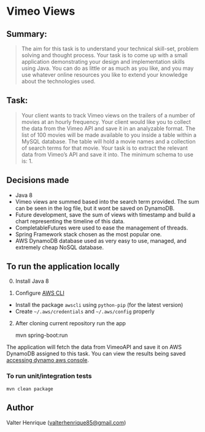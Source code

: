 # Vimeo Views

## Summary:

> The aim for this task is to understand your technical skill-set, problem solving and thought process.
> Your task is to come up with a small application demonstrating your design and implementation
> skills using Java. You can do as little or as much as you like, and you may use whatever online
> resources you like to extend your knowledge about the technologies used.


## Task:

> Your client wants to track Vimeo views on the trailers of a number of movies at an hourly
> frequency. Your client would like you to collect the data from the Vimeo API and save it in an
> analyzable format.
> The list of 100 movies will be made available to you inside a table within a MySQL database. The
> table will hold a movie names and a collection of search terms for that movie.
> Your task is to extract the relevant data from Vimeo’s API and save it into. The minimum schema to
> use is: 1.

## Decisions made

* Java 8
* Vimeo views are summed based into the search term provided. The sum can be seen in the log file, but it wont be saved on DynamoDB.
* Future development, save the sum of views with timestamp and build a chart representing the timeline of this data.
* CompletableFutures were used to ease the management of threads.
* Spring Framework stack chosen as the most popular one.
* AWS DynamoDB database used as very easy to use, managed, and extremely cheap NoSQL database.

## To run the application locally

0. Install Java 8

1. Configure [AWS CLI](https://aws.amazon.com/cli/)

* Install the package `awscli` using `python-pip` (for the latest version)
* Create `~/.aws/credentials` and `~/.aws/config` properly

2. After cloning current repository run the app


    mvn spring-boot:run

The application will fetch the data from VimeoAPI and save it on AWS DynamoDB assigned to this task.
You can view the results being saved [accessing dynamo aws console](https://console.aws.amazon.com/dynamodb/home?region=us-east-1#tables:selected=ddb-table-sst67gy).

### To run unit/integration tests

    mvn clean package

## Author

Valter Henrique (valterhenrique85@gmail.com)
